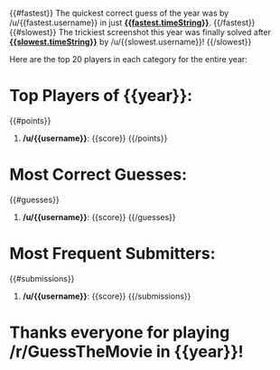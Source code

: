 {{#fastest}}
The quickest correct guess of the year was by /u/{{fastest.username}} in just [**{{fastest.timeString}}**](https://redd.it/{{fastest.postId}}).
{{/fastest}}
{{#slowest}}
The trickiest screenshot this year was finally solved after [**{{slowest.timeString}}**](https://redd.it/{{slowest.postId}}) by /u/{{slowest.username}}!
{{/slowest}}

Here are the top 20 players in each category for the entire year:

# Top Players of {{year}}:

{{#points}}
1. **/u/{{username}}**: {{score}}
{{/points}}

# Most Correct Guesses:

{{#guesses}}
1. **/u/{{username}}**: {{score}}
{{/guesses}}

# Most Frequent Submitters:

{{#submissions}}
1. **/u/{{username}}**: {{score}}
{{/submissions}}

# Thanks everyone for playing /r/GuessTheMovie in {{year}}!